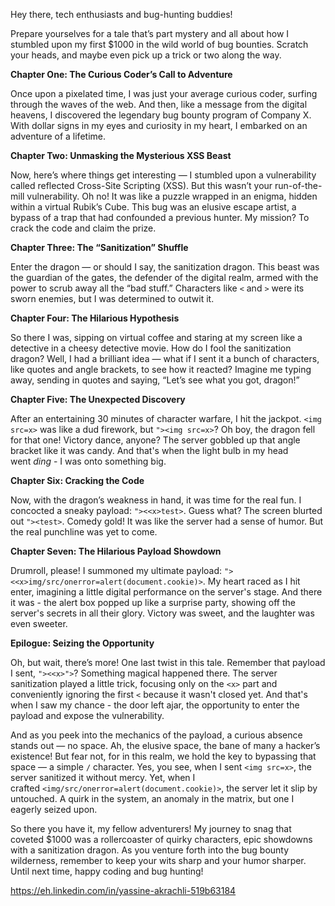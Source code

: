 Hey there, tech enthusiasts and bug-hunting buddies!

Prepare yourselves for a tale that’s part mystery and all about how I stumbled upon my first $1000 in the wild world of bug bounties. Scratch your heads, and maybe even pick up a trick or two along the way.

**Chapter One: The Curious Coder’s Call to Adventure**

Once upon a pixelated time, I was just your average curious coder, surfing through the waves of the web. And then, like a message from the digital heavens, I discovered the legendary bug bounty program of Company X. With dollar signs in my eyes and curiosity in my heart, I embarked on an adventure of a lifetime.

**Chapter Two: Unmasking the Mysterious XSS Beast**

Now, here’s where things get interesting — I stumbled upon a vulnerability called reflected Cross-Site Scripting (XSS). But this wasn’t your run-of-the-mill vulnerability. Oh no! It was like a puzzle wrapped in an enigma, hidden within a virtual Rubik’s Cube. This bug was an elusive escape artist, a bypass of a trap that had confounded a previous hunter. My mission? To crack the code and claim the prize.

**Chapter Three: The “Sanitization” Shuffle**

Enter the dragon — or should I say, the sanitization dragon. This beast was the guardian of the gates, the defender of the digital realm, armed with the power to scrub away all the “bad stuff.” Characters like `<` and `>` were its sworn enemies, but I was determined to outwit it.

**Chapter Four: The Hilarious Hypothesis**

So there I was, sipping on virtual coffee and staring at my screen like a detective in a cheesy detective movie. How do I fool the sanitization dragon? Well, I had a brilliant idea — what if I sent it a bunch of characters, like quotes and angle brackets, to see how it reacted? Imagine me typing away, sending in quotes and saying, “Let’s see what you got, dragon!”

**Chapter Five: The Unexpected Discovery**

After an entertaining 30 minutes of character warfare, I hit the jackpot. `<img src=x>` was like a dud firework, but `"><img src=x>`? Oh boy, the dragon fell for that one! Victory dance, anyone? The server gobbled up that angle bracket like it was candy. And that's when the light bulb in my head went _ding_ - I was onto something big.

**Chapter Six: Cracking the Code**

Now, with the dragon’s weakness in hand, it was time for the real fun. I concocted a sneaky payload: `"><<x>test>`. Guess what? The screen blurted out `"><test>`. Comedy gold! It was like the server had a sense of humor. But the real punchline was yet to come.

**Chapter Seven: The Hilarious Payload Showdown**

Drumroll, please! I summoned my ultimate payload: `"><<x>img/src/onerror=alert(document.cookie)>`. My heart raced as I hit enter, imagining a little digital performance on the server's stage. And there it was - the alert box popped up like a surprise party, showing off the server's secrets in all their glory. Victory was sweet, and the laughter was even sweeter.

**Epilogue: Seizing the Opportunity**

Oh, but wait, there’s more! One last twist in this tale. Remember that payload I sent, `"><<x>">`? Something magical happened there. The server sanitization played a little trick, focusing only on the `<x>` part and conveniently ignoring the first `<` because it wasn't closed yet. And that's when I saw my chance - the door left ajar, the opportunity to enter the payload and expose the vulnerability.

And as you peek into the mechanics of the payload, a curious absence stands out — no space. Ah, the elusive space, the bane of many a hacker’s existence! But fear not, for in this realm, we hold the key to bypassing that space — a simple `/` character. Yes, you see, when I sent `<img src=x>`, the server sanitized it without mercy. Yet, when I crafted `<img/src/onerror=alert(document.cookie)>`, the server let it slip by untouched. A quirk in the system, an anomaly in the matrix, but one I eagerly seized upon.

So there you have it, my fellow adventurers! My journey to snag that coveted $1000 was a rollercoaster of quirky characters, epic showdowns with a sanitization dragon. As you venture forth into the bug bounty wilderness, remember to keep your wits sharp and your humor sharper. Until next time, happy coding and bug hunting!

https://eh.linkedin.com/in/yassine-akrachli-519b63184

